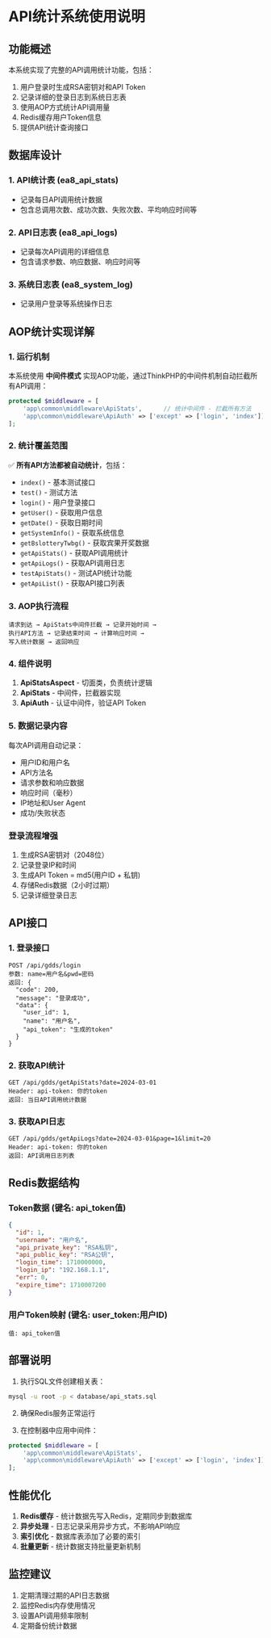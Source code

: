 # API统计系统使用说明

## 功能概述

本系统实现了完整的API调用统计功能，包括：
1. 用户登录时生成RSA密钥对和API Token
2. 记录详细的登录日志到系统日志表
3. 使用AOP方式统计API调用量
4. Redis缓存用户Token信息
5. 提供API统计查询接口

## 数据库设计

### 1. API统计表 (ea8_api_stats)
- 记录每日API调用统计数据
- 包含总调用次数、成功次数、失败次数、平均响应时间等

### 2. API日志表 (ea8_api_logs)
- 记录每次API调用的详细信息
- 包含请求参数、响应数据、响应时间等

### 3. 系统日志表 (ea8_system_log)
- 记录用户登录等系统操作日志

## AOP统计实现详解

### 1. 运行机制
本系统使用 **中间件模式** 实现AOP功能，通过ThinkPHP的中间件机制自动拦截所有API调用：

```php
protected $middleware = [
    'app\common\middleware\ApiStats',      // 统计中间件 - 拦截所有方法
    'app\common\middleware\ApiAuth' => ['except' => ['login', 'index']]  // 认证中间件
];
```

### 2. 统计覆盖范围
✅ **所有API方法都被自动统计**，包括：
- `index()` - 基本测试接口
- `test()` - 测试方法  
- `login()` - 用户登录接口
- `getUser()` - 获取用户信息
- `getDate()` - 获取日期时间
- `getSystemInfo()` - 获取系统信息
- `getBslotteryTwbg()` - 获取宾果开奖数据
- `getApiStats()` - 获取API调用统计
- `getApiLogs()` - 获取API调用日志
- `testApiStats()` - 测试API统计功能
- `getApiList()` - 获取API接口列表

### 3. AOP执行流程
```
请求到达 → ApiStats中间件拦截 → 记录开始时间 → 
执行API方法 → 记录结束时间 → 计算响应时间 → 
写入统计数据 → 返回响应
```

### 4. 组件说明
1. **ApiStatsAspect** - 切面类，负责统计逻辑
2. **ApiStats** - 中间件，拦截器实现
3. **ApiAuth** - 认证中间件，验证API Token

### 5. 数据记录内容
每次API调用自动记录：
- 用户ID和用户名
- API方法名
- 请求参数和响应数据
- 响应时间（毫秒）
- IP地址和User Agent
- 成功/失败状态

### 登录流程增强
1. 生成RSA密钥对（2048位）
2. 记录登录IP和时间
3. 生成API Token = md5(用户ID + 私钥)
4. 存储Redis数据（2小时过期）
5. 记录详细登录日志

## API接口

### 1. 登录接口
```
POST /api/gdds/login
参数: name=用户名&pwd=密码
返回: {
  "code": 200,
  "message": "登录成功",
  "data": {
    "user_id": 1,
    "name": "用户名",
    "api_token": "生成的token"
  }
}
```

### 2. 获取API统计
```
GET /api/gdds/getApiStats?date=2024-03-01
Header: api-token: 你的token
返回: 当日API调用统计数据
```

### 3. 获取API日志
```
GET /api/gdds/getApiLogs?date=2024-03-01&page=1&limit=20
Header: api-token: 你的token
返回: API调用日志列表
```

## Redis数据结构

### Token数据 (键名: api_token值)
```json
{
  "id": 1,
  "username": "用户名",
  "api_private_key": "RSA私钥",
  "api_public_key": "RSA公钥",
  "login_time": 1710000000,
  "login_ip": "192.168.1.1",
  "err": 0,
  "expire_time": 1710007200
}
```

### 用户Token映射 (键名: user_token:用户ID)
```
值: api_token值
```

## 部署说明

1. 执行SQL文件创建相关表：
```bash
mysql -u root -p < database/api_stats.sql
```

2. 确保Redis服务正常运行

3. 在控制器中应用中间件：
```php
protected $middleware = [
    'app\common\middleware\ApiStats',
    'app\common\middleware\ApiAuth' => ['except' => ['login', 'index']]
];
```

## 性能优化

1. **Redis缓存** - 统计数据先写入Redis，定期同步到数据库
2. **异步处理** - 日志记录采用异步方式，不影响API响应
3. **索引优化** - 数据库表添加了必要的索引
4. **批量更新** - 统计数据支持批量更新机制

## 监控建议

1. 定期清理过期的API日志数据
2. 监控Redis内存使用情况
3. 设置API调用频率限制
4. 定期备份统计数据